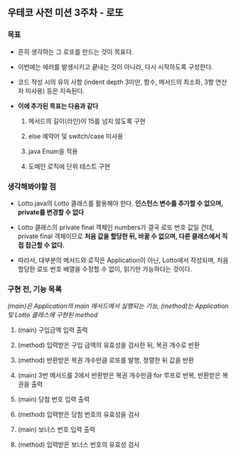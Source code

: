 ## 우테코 사전 미션 3주차 - 로또

### 목표

- 흔히 생각하는 그 로또를 만드는 것이 목표다.

- 이번에는 에러를 발생시키고 끝내는 것이 아니라, 다시 시작하도록 구성한다.

- 코드 작성 시의 유의 사항 (indent depth 3미만, 함수, 메서드의 최소화, 3항 연산자 미사용) 등은 지속된다.

- **이에 추가된 목표는 다음과 같다**

  1. 메서드의 길이(라인)이 15를 넘지 않도록 구현

  2. else 예약어 및 switch/case 미사용

  3. java Enum을 적용

  4. 도메인 로직에 단위 테스트 구현

### 생각해봐야할 점

- Lotto.java의 Lotto 클래스를 활용해야 한다. **인스턴스 변수를 추가할 수 없으며, private를 변경할 수 없다**

- Lotto 클래스의 private final 객체인 numbers가 결국 로또 번호 값일 건데, private final 객체이므로 **처음 값을 할당한 뒤, 바꿀 수 없으며, 다른 클래스에서 직접 접근할 수 없다.**

- 따라서, 대부분의 메서드와 로직은 Application이 아닌, Lotto에서 작성되며, 처음 할당한 로또 번호 배열을 수정할 수 없이, 읽기만 가능하다는 것이다.

### 구현 전, 기능 목록

_(main)은 Application의 main 메서드에서 실행되는 기능, (method)는 Application 및 Lotto 클래스에 구현된 method_

1. (main) 구입금액 입력 출력

2. (method) 입력받은 구입 금액의 유효성을 검사한 뒤, 복권 개수로 반환

3. (method) 반환받은 복권 개수만큼 로또를 발행, 정렬한 뒤 값을 반환

4. (main) 3번 메서드를 2에서 반환받은 복권 개수만큼 for 루프로 반복, 반환받은 복권을 출력

5. (main) 당첨 번호 입력 출력

6. (method) 입력받은 당첨 번호의 유효성을 검사

7. (main) 보너스 번호 입력 출력

8. (method) 입력받은 보너스 번호의 유효성 검사
